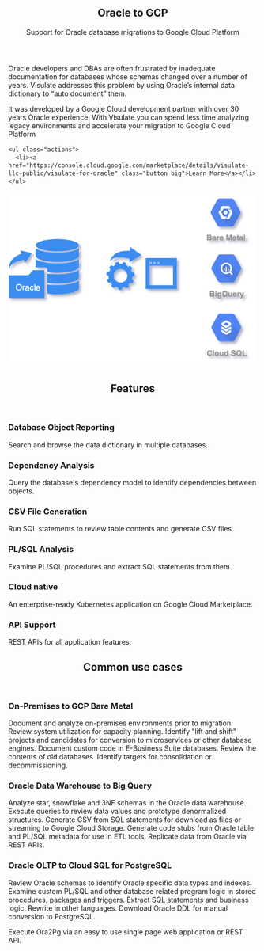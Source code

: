 <div>
<!-- Banner -->
<section id="banner">
  <div class="content">
    <header>
      <h1>Oracle to GCP</h1>
      <p>Support for Oracle database migrations to Google Cloud Platform</p>
    </header>
    <p>Oracle developers and DBAs are often frustrated by inadequate documentation for databases whose schemas changed over a number of years. Visulate addresses this problem by using Oracle’s internal data dictionary to “auto document” them.</p>
    <p>It was developed by a Google Cloud development partner with over 30 years Oracle experience. With Visulate you can spend less time analyzing legacy environments and accelerate your migration to Google Cloud Platform</p>

    <ul class="actions">
      <li><a href="https://console.cloud.google.com/marketplace/details/visulate-llc-public/visulate-for-oracle" class="button big">Learn More</a></li>
    </ul>
  </div>
  <span class="image">
    <img src="images/visulate-for-oracle.png" alt="Visulate for Oracle" style="height: auto"/>
  </span>
</section>

<!-- Section -->
  <section>
    <header class="major">
      <h2>Features</h2>
    </header>
    <div class="features">
      <article>
        <span class="icon solid fa-database"></span>
        <div class="content">
          <h3>Database Object Reporting</h3>
          <p>Search and browse the data dictionary in multiple databases.</p>
        </div>
      </article>
      <article>
        <span class="icon solid fa-sitemap"></span>
        <div class="content">
          <h3>Dependency Analysis</h3>
         <p>Query the database's dependency model to identify dependencies between objects.</p>
        </div>
      </article>
      <article>
        <span class="icon solid fa-file"></span>
        <div class="content">
          <h3>CSV File Generation</h3>
          <p>Run SQL statements to review table contents and generate CSV files.</p>
        </div>
      </article>
      <article>
        <span class="icon solid fa-search"></span>
        <div class="content">
          <h3>PL/SQL Analysis</h3>
          <p>Examine PL/SQL procedures and extract SQL statements from them.</p>
        </div>
      </article>
            <article>
        <span class="icon solid fa-cloud"></span>
        <div class="content">
          <h3>Cloud native</h3>
          <p>An enterprise-ready Kubernetes application on Google Cloud Marketplace.</p>
        </div>
      </article>
      <article>
        <span class="icon solid fa-wrench"></span>
        <div class="content">
          <h3>API Support</h3>
          <p>REST APIs for all application features.</p>
        </div>
      </article>
    </div>
  </section>
</div>
<div>
  <header class="major">
    <h2>Common use cases</h2>
  </header>
</div>

### On-Premises to GCP Bare Metal

Document and analyze on-premises environments prior to migration. Review system utilization for capacity planning. Identify "lift and shift" projects and candidates for conversion to microservices or other database engines. Document custom code in E-Business Suite databases. Review the contents of old databases. Identify targets for consolidation or decommissioning.

### Oracle Data Warehouse to Big Query

Analyze star, snowflake and 3NF schemas in the Oracle data warehouse. Execute queries to review data values and prototype denormalized structures. Generate CSV from SQL statements for download as files or streaming to Google Cloud Storage. Generate code stubs from Oracle table and PL/SQL metadata for use in ETL tools. Replicate data from Oracle via REST APIs.

### Oracle OLTP to Cloud SQL for PostgreSQL

Review Oracle schemas to identify Oracle specific data types and indexes. Examine custom PL/SQL and other database related program logic in stored procedures, packages and triggers. Extract SQL statements and business logic. Rewrite in other languages. Download Oracle DDL for manual conversion to PostgreSQL.

Execute Ora2Pg via an easy to use single page web application or REST API.
